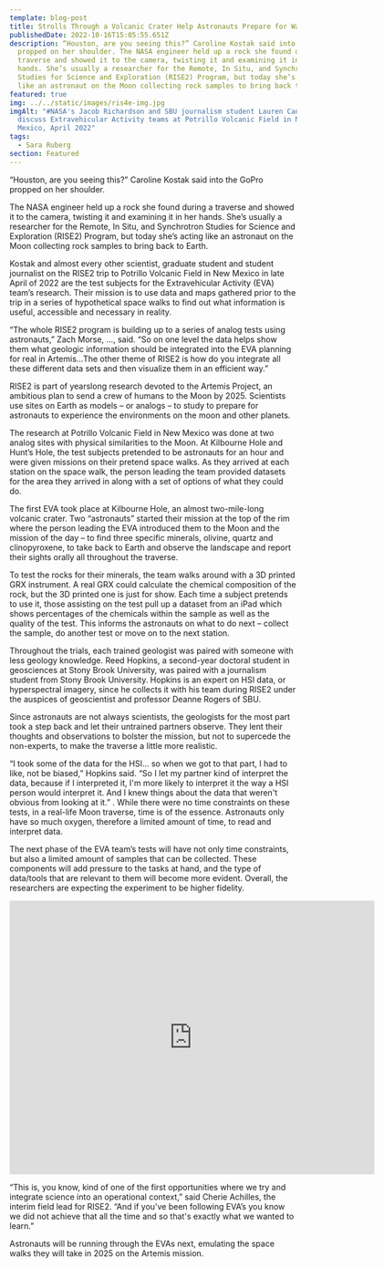 ```yaml
---
template: blog-post
title: Strolls Through a Volcanic Crater Help Astronauts Prepare for Walks on Moon
publishedDate: 2022-10-16T15:05:55.651Z
description: “Houston, are you seeing this?” Caroline Kostak said into the GoPro
  propped on her shoulder. The NASA engineer held up a rock she found during a
  traverse and showed it to the camera, twisting it and examining it in her
  hands. She’s usually a researcher for the Remote, In Situ, and Synchrotron
  Studies for Science and Exploration (RISE2) Program, but today she’s acting
  like an astronaut on the Moon collecting rock samples to bring back to Earth.
featured: true
img: ../../static/images/ris4e-img.jpg
imgAlt: "#NASA's Jacob Richardson and SBU journalism student Lauren Canavan
  discuss Extravehicular Activity teams at Potrillo Volcanic Field in New
  Mexico, April 2022"
tags:
  - Sara Ruberg
section: Featured
---
```


“Houston, are you seeing this?” Caroline Kostak said into the GoPro propped on her shoulder.

The NASA engineer held up a rock she found during a traverse and showed it to the camera, twisting it and examining it in her hands. She’s usually a researcher for the Remote, In Situ, and Synchrotron Studies for Science and Exploration (RISE2) Program, but today she’s acting like an astronaut on the Moon collecting rock samples to bring back to Earth.

Kostak and almost every other scientist, graduate student and student journalist on the RISE2 trip to Potrillo Volcanic Field in New Mexico in late April of 2022 are the test subjects for the Extravehicular Activity (EVA) team’s research. Their mission is to use data and maps gathered prior to the trip in a series of hypothetical space walks to find out what information is useful, accessible and necessary in reality.

“The whole RISE2 program is building up to a series of analog tests using astronauts,” Zach Morse, …, said. “So on one level the data helps show them what geologic information should be integrated into the EVA planning for real in Artemis…The other theme of RISE2 is how do you integrate all these different data sets and then visualize them in an efficient way.”

RISE2 is part of yearslong research devoted to the Artemis Project, an ambitious plan to send a crew of humans to the Moon by 2025. Scientists use sites on Earth as models – or analogs – to study to prepare for astronauts to experience the environments on the moon and other planets.

The research at Potrillo Volcanic Field in New Mexico was done at two analog sites with physical similarities to the Moon. At Kilbourne Hole and Hunt’s Hole, the test subjects pretended to be astronauts for an hour and were given missions on their pretend space walks. As they arrived at each station on the space walk, the person leading the team provided datasets for the area they arrived in along with a set of options of what they could do.

The first EVA took place at Kilbourne Hole, an almost two-mile-long volcanic crater. Two “astronauts” started their mission at the top of the rim where the person leading the EVA introduced them to the Moon and the mission of the day – to find three specific minerals, olivine, quartz and clinopyroxene, to take back to Earth and observe the landscape and report their sights orally all throughout the traverse.

To test the rocks for their minerals, the team walks around with a 3D printed GRX instrument. A real GRX could calculate the chemical composition of the rock, but the 3D printed one is just for show. Each time a subject pretends to use it, those assisting on the test pull up a dataset from an iPad which shows percentages of the chemicals within the sample as well as the quality of the test. This informs the astronauts on what to do next – collect the sample, do another test or move on to the next station.

Throughout the trials, each trained geologist was paired with someone with less geology knowledge. Reed Hopkins, a second-year doctoral student in geosciences at Stony Brook University, was paired with a journalism student from Stony Brook University. Hopkins is an expert on HSI data, or hyperspectral imagery, since he collects it with his team during RISE2 under the auspices of geoscientist and professor Deanne Rogers of SBU. 

Since astronauts are not always scientists, the geologists for the most part took a step back and let their untrained partners observe. They lent their thoughts and observations to bolster the mission, but not to supercede the non-experts, to make the traverse a little more realistic.

“I took some of the data for the HSI… so when we got to that part, I had to like, not be biased,” Hopkins said. “So I let my partner kind of interpret the data, because if I interpreted it, I'm more likely to interpret it the way a HSI person would interpret it. And I knew things about the data that weren't obvious from looking at it.”
.
While there were no time constraints on these tests, in a real-life Moon traverse, time is of the essence. Astronauts only have so much oxygen, therefore a limited amount of time, to read and interpret data. 

The next phase of the EVA team’s tests will have not only time constraints, but also a limited amount of samples that can be collected. These components will add pressure to the tasks at hand, and the type of data/tools that are relevant to them will become more evident. Overall, the researchers are expecting the experiment to be higher fidelity.

<iframe
    width="640"
    height="480"
    src="https://www.youtube.com/embed/YhClTPQxMtc"
    frameborder="0"
    allow="autoplay; encrypted-media"
    allowfullscreen
>
</iframe>

“This is, you know, kind of one of the first opportunities where we try and integrate science into an operational context,” said Cherie Achilles, the interim field lead for RISE2. “And if you've been following EVA’s you know we did not achieve that all the time and so that's exactly what we wanted to learn.”

Astronauts will be running through the EVAs next, emulating the space walks they will take in 2025 on the Artemis mission.